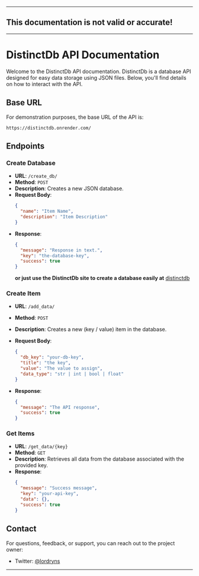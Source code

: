 
---

## This documentation is not valid or accurate!

---

# DistinctDb API Documentation

Welcome to the DistinctDb API documentation. DistinctDb is a database API designed for easy data storage using JSON files. Below, you'll find details on how to interact with the API.

## Base URL

For demonstration purposes, the base URL of the API is:

```
https://distinctdb.onrender.com/
```

## Endpoints

### Create Database

- **URL**: `/create_db/`
- **Method**: `POST`
- **Description**: Creates a new JSON database.
- **Request Body**:
  ```json
  {
    "name": "Item Name",
    "description": "Item Description"
  }
  ```
- **Response**:
  ```json
  {
    "message": "Response in text.",
    "key": "the-database-key", 
    "success": true
  }
  ```
  **or just use the DistinctDb site to create a database easily at** [distinctdb](https://distinctdb.vercel.app)

### Create Item

- **URL**: `/add_data/`
- **Method**: `POST`
- **Description**: Creates a new (key / value) item in the database.
- **Request Body**:
  ```json
  {
    "db_key": "your-db-key", 
    "title": "the key", 
    "value": "The value to assign",
    "data_type": "str | int | bool | float"
  }
  ```

- **Response**:
  ```json
  {
    "message": "The API response", 
    "success": true
  }
  ```

### Get Items

- **URL**: `/get_data/{key}`
- **Method**: `GET`
- **Description**: Retrieves all data from the database associated with the provided key.
- **Response**:
  ```json
  {
    "message": "Success message", 
    "key": "your-api-key",
    "data": {}, 
    "success": true
  }
  ```

## Contact

For questions, feedback, or support, you can reach out to the project owner:

- Twitter: [@lordryns](https://twitter.com/lordryns)

---

